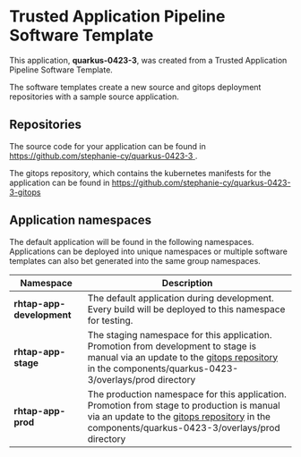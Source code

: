 # Trusted Application Pipeline Software Template

This application, **quarkus-0423-3**, was created from a Trusted Application Pipeline Software Template.

The software templates create a new source and gitops deployment repositories with a sample source application. 

## Repositories

The source code for your application can be found in [https://github.com/stephanie-cy/quarkus-0423-3 ](https://github.com/stephanie-cy/quarkus-0423-3 ).
 
The gitops repository, which contains the kubernetes manifests for the application can be found in 
[https://github.com/stephanie-cy/quarkus-0423-3-gitops ](https://github.com/stephanie-cy/quarkus-0423-3-gitops ) 

## Application namespaces 

The default application will be found in the following namespaces. Applications can be deployed into unique namespaces or multiple software templates can also bet generated into the same group namespaces.  

|  Namespace   |  Description   |  
| -------- | -------- |   
| **rhtap-app-development** | The default application during development. Every build will be deployed to this namespace for testing. | 
| **rhtap-app-stage** | The staging namespace for this application. Promotion from development to stage is manual via an update to the [gitops repository](https://github.com/stephanie-cy/quarkus-0423-3-gitops ) in the components/quarkus-0423-3/overlays/prod directory |  
| **rhtap-app-prod** | The production namespace for this application. Promotion from stage to production is manual via an update to the [gitops repository](https://github.com/stephanie-cy/quarkus-0423-3-gitops ) in the components/quarkus-0423-3/overlays/prod directory | 